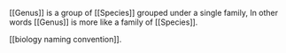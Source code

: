 [[Genus]] is a group of [[Species]] grouped under a single family, In other words [[Genus]] is more like a family of [[Species]].

[[biology naming convention]].
